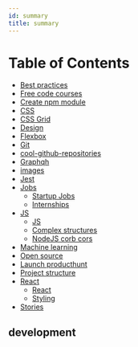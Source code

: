```yaml
---
id: summary
title: summary
---
```


Table of Contents
=================

* [Best practices](best-practices/best-practices.md)
* [Free code courses](courses.md)
* [Create npm module](create-npm-module/create-npm-module.md)
* [CSS](css/css.md)
* [CSS Grid](css-grid/css-grid.md)
* [Design](design/design.md)
* [Flexbox](flexbox/flexbox.md)
* [Git](git/git.md)
* [cool-github-repositories](github/cool-github-repositories.md)
* [Graphqh](graphql/graphqh.md)
* [images](images.md)
* [Jest](jest/jest.md)
* [Jobs]()
    * [Startup Jobs](jobs/jobs.md)
    * [Internships](jobs/internships.md)
* [JS]()
    * [JS](js/js.md)
    * [Complex structures](js/complex-structures.md)
    * [NodeJS corb cors](js/nodejs-corb-cors.md)
* [Machine learning](machine-learning/machine-learning.md)
* [Open source](open-source/open-source.md)
* [Launch producthunt](product-hunt/launch-producthunt.md)
* [Project structure](project-structure/project-structure.md)
* [React]()
    * [React](react/react.md)
    * [Styling](react/styling.md)
* [Stories](stories/stories.md)

 <!--

future sections:

* Stories to read
* Publishing your module at npm
* Design
* Jobs/Internships

* React
- React Children
- React best practices
- React project structure
- Styled components

* JS
* Cool Github repositories
* Open Source
Machine Learning
CSS
CSS Grid
Flexbox
Git
GraphQL


 * [react](#react)
 * [React Book](#book)
 * [React Styling](#styling)
 * [JS](#js)
 * [CORB / CORS setup nodejs + react](#xxx)
 * [cool github repositories](#cool-github-repositories)
 * [Open Source](#oss)
 * [ML](#ml)
 * [CSS](#css)
 * [CSS Grid](#css-grid)
 * [Stories](#stories)

 -->


 

## development
